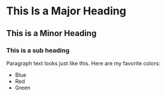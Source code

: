 # This Is a Major Heading

## This is a Minor Heading

### This is a sub heading

Paragraph text looks just like this. Here are my favorite colors:

* Blue
* Red
* Green

